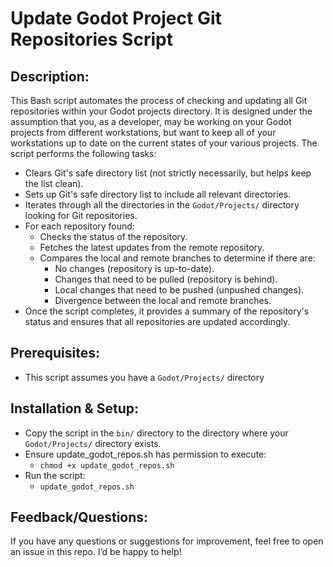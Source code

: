 # Update Godot Project Git Repositories Script

## Description:

This Bash script automates the process of checking and updating all Git repositories within your Godot projects directory. It is designed under the assumption that you, as a developer, may be working on your Godot projects from different workstations, but want to keep all of your workstations up to date on the current states of your various projects. The script performs the following tasks:

- Clears Git's safe directory list (not strictly necessarily, but helps keep the list clean).
- Sets up Git's safe directory list to include all relevant directories.
- Iterates through all the directories in the `Godot/Projects/` directory looking for Git repositories.
- For each repository found:
  - Checks the status of the repository.
  - Fetches the latest updates from the remote repository.
  - Compares the local and remote branches to determine if there are:
    - No changes (repository is up-to-date).
    - Changes that need to be pulled (repository is behind).
    - Local changes that need to be pushed (unpushed changes).
    - Divergence between the local and remote branches.
- Once the script completes, it provides a summary of the repository's status and ensures that all repositories are updated accordingly.

## Prerequisites:
- This script assumes you have a `Godot/Projects/` directory

## Installation & Setup:
- Copy the script in the `bin/` directory to the directory where your `Godot/Projects/` directory exists.
- Ensure update_godot_repos.sh has permission to execute:
  - `chmod +x update_godot_repos.sh`
- Run the script:
  - `update_godot_repos.sh`

## Feedback/Questions:
If you have any questions or suggestions for improvement, feel free to open an issue in this repo. I’d be happy to help!

